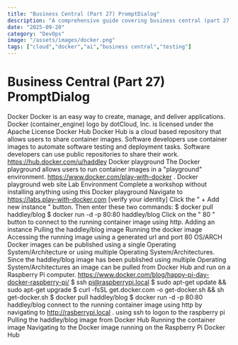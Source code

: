 ```yaml
---
title: "Business Central (Part 27) PromptDialog"
description: "A comprehensive guide covering business central (part 27) promptdialog"
date: "2025-09-20"
category: "DevOps"
image: "/assets/images/docker.png"
tags: ["cloud","docker","ai","business central","testing"]
---
```


# Business Central (Part 27) PromptDialog

Docker Docker is an easy way to create, manage, and deliver applications. Docker (container_engine) logo by dotCloud, Inc. is licensed under the Apache License Docker Hub Docker Hub is a cloud based repository that allows users to share container images. Software developers use container images to automate software testing and deployment tasks. Software developers can use public repositories to share their work. https://hub.docker.com/u/haddley Docker playground The Docker playground allows users to run container images in a "playground" environment. https://www.docker.com/play-with-docker . Docker playground web site Lab Environment Complete a workshop without installing anything using this Docker playground Navigate to https://labs.play-with-docker.com [verify your identity] Click the " + Add new instance " button. Then enter these two commands: $ docker pull haddley/blog $ docker run -d -p 80:80 haddley/blog Click on the " 80 " button to connect to the running container image using http. Adding an instance Pulling the haddley/blog image Running the docker image Accessing the running image using a generated url and port 80 OS/ARCH Docker images can be published using a single Operating System/Architecture or using multiple Operating System/Architectures. Since the haddley/blog image has been published using multiple Operating System/Architectures an image can be pulled from Docker Hub and run on a Raspberry Pi computer. https://www.docker.com/blog/happy-pi-day-docker-raspberry-pi/ $ ssh pi@raspberrypi.local $ sudo apt-get update && sudo apt-get upgrade $ curl -fsSL get.docker.com -o get-docker.sh && sh get-docker.sh $ docker pull haddley/blog $ docker run -d -p 80:80 haddley/blog connect to the running container image using http by navigating to http://rasberrypi.local . using ssh to logon to the raspberry pi Pulling the haddley/blog image from Docker Hub Running the container image Navigating to the Docker image running on the Raspberry Pi Docker Hub
